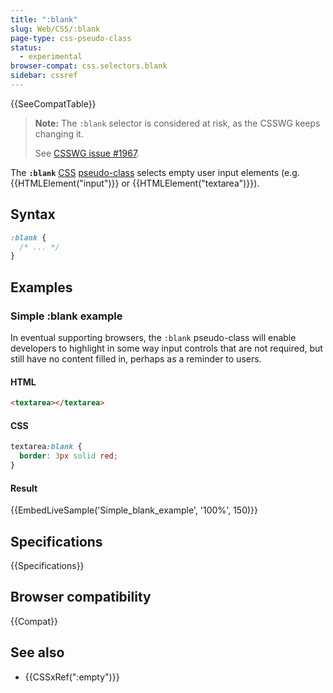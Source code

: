 ```yaml
---
title: ":blank"
slug: Web/CSS/:blank
page-type: css-pseudo-class
status:
  - experimental
browser-compat: css.selectors.blank
sidebar: cssref
---
```

{{SeeCompatTable}}

> **Note:** The `:blank` selector is considered at risk, as the CSSWG keeps changing it.
>
> See [CSSWG issue #1967](https://github.com/w3c/csswg-drafts/issues/1967).

The **`:blank`** [CSS](/en-US/docs/Web/CSS) [pseudo-class](/en-US/docs/Web/CSS/Pseudo-classes) selects empty user input elements (e.g. {{HTMLElement("input")}} or {{HTMLElement("textarea")}}).

## Syntax

```css
:blank {
  /* ... */
}
```

## Examples

### Simple :blank example

In eventual supporting browsers, the `:blank` pseudo-class will enable developers to highlight in some way input controls that are not required, but still have no content filled in, perhaps as a reminder to users.

#### HTML

```html
<textarea></textarea>
```

#### CSS

```css
textarea:blank {
  border: 3px solid red;
}
```

#### Result

{{EmbedLiveSample('Simple_blank_example', '100%', 150)}}

## Specifications

{{Specifications}}

## Browser compatibility

{{Compat}}

## See also

- {{CSSxRef(":empty")}}
